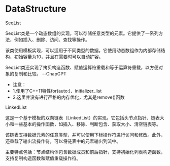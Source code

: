 # DataStructure
SeqList


SeqList类是一个动态数组的实现，可以存储任意类型的元素。它提供了一系列方法，例如插入、删除、访问、查找等操作。

该类使用模板实现，可以适用于不同类型的数据。它使用动态数组作为内部存储结构，初始容量为10，并且在需要时可以自动扩容。

SeqList类还实现了拷贝构造函数、赋值运算符重载和等于运算符重载，以方便对象的复制和比较。 --ChapGPT


* 注意：
* 1.使用了C++11特性for(auto:)、initializer_list
* 2.这里并没有进行严格的内存优化，尤其是remove()函数

LinkedList


这是一个基于模板的双向链表（LinkedList）的实现。它包括头节点指针、链表大小和一些基本的操作函数，如插入、移除、判断包含、获取大小、清空链表等。

该链表支持数据元素的任意类型，并可以使用下标操作符进行访问和修改。此外，还重载了输出流操作符，可以将链表中的元素输出到流中。

主要特点包括：节点结构体包含数据成员和前后指针，支持初始化列表构造函数，支持复制构造函数和赋值重载操作符。
